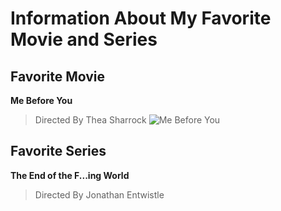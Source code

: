 # Information About My Favorite Movie and Series
## Favorite Movie
**Me Before You**
> Directed By Thea Sharrock
![Me Before You](/image/photos/40000000/Me-Before-You-Movie-Poster-movie-trailers-40097760-1333-2000.jpg)

## Favorite Series
**The End of the F...ing World**
> Directed By Jonathan Entwistle

